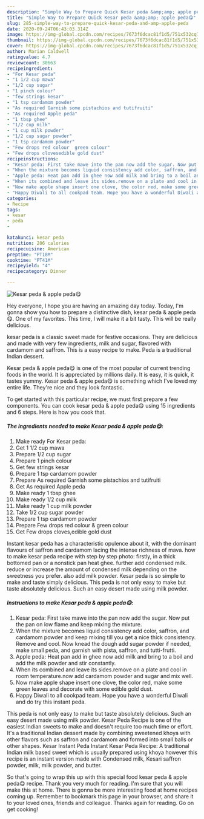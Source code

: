 ```yaml
---
description: "Simple Way to Prepare Quick Kesar peda &amp;amp; apple peda😋"
title: "Simple Way to Prepare Quick Kesar peda &amp;amp; apple peda😋"
slug: 285-simple-way-to-prepare-quick-kesar-peda-and-amp-apple-peda
date: 2020-09-24T06:43:03.314Z
image: https://img-global.cpcdn.com/recipes/7673f6dcac81f1d5/751x532cq70/kesar-peda-apple-peda😋-recipe-main-photo.jpg
thumbnail: https://img-global.cpcdn.com/recipes/7673f6dcac81f1d5/751x532cq70/kesar-peda-apple-peda😋-recipe-main-photo.jpg
cover: https://img-global.cpcdn.com/recipes/7673f6dcac81f1d5/751x532cq70/kesar-peda-apple-peda😋-recipe-main-photo.jpg
author: Marian Caldwell
ratingvalue: 4.7
reviewcount: 30663
recipeingredient:
- "For Kesar peda"
- "1 1/2 cup mawa"
- "1/2 cup sugar"
- "1 pinch colour"
- "few strings kesar"
- "1 tsp cardamom powder"
- "As required Garnish some pistachios and tutifruiti"
- "As required Apple peda"
- "1 tbsp ghee"
- "1/2 cup milk"
- "1 cup milk powder"
- "1/2 cup sugar powder"
- "1 tsp cardamom powder"
- "Few drops red colour  green colour"
- "Few drops clovesedible gold dust"
recipeinstructions:
- "Kesar peda: First take mawe into the pan now add the sugar. Now put the pan on low flame and keep mixing the mixture."
- "When the mixture becomes liquid consistency add color, saffron, and cardamom powder and keep mixing till you get a nice thick consistency. Remove and cool. Now knead the dough add sugar powder if needed, make small peda, and garnish with pista, saffron, and tutti-frutti."
- "Apple peda: Heat pan add in ghee now add milk and bring to a boil and add the milk powder and stir constantly."
- "When its combined and leave its sides.remove on a plate and cool in room temperature.now add cardamom powder and sugar and mix well."
- "Now make apple shape insert one clove, the color red, make some green leaves and decorate with some edible gold dust."
- "Happy Diwali to all cookpad team. Hope you have a wonderful Diwali and do try this instant peda."
categories:
- Recipe
tags:
- kesar
- peda
- 

katakunci: kesar peda  
nutrition: 206 calories
recipecuisine: American
preptime: "PT18M"
cooktime: "PT41M"
recipeyield: "4"
recipecategory: Dinner

---
```



![Kesar peda &amp; apple peda😋](https://img-global.cpcdn.com/recipes/7673f6dcac81f1d5/751x532cq70/kesar-peda-apple-peda😋-recipe-main-photo.jpg)

Hey everyone, I hope you are having an amazing day today. Today, I'm gonna show you how to prepare a distinctive dish, kesar peda &amp; apple peda😋. One of my favorites. This time, I will make it a bit tasty. This will be really delicious.

kesar peda is a classic sweet made for festive occasions. They are delicious and made with very few ingredients, milk and sugar, flavored with cardamom and saffron. This is a easy recipe to make. Peda is a traditional Indian dessert.

Kesar peda &amp; apple peda😋 is one of the most popular of current trending foods in the world. It is appreciated by millions daily. It is easy, it is quick, it tastes yummy. Kesar peda &amp; apple peda😋 is something which I've loved my entire life. They're nice and they look fantastic.


To get started with this particular recipe, we must first prepare a few components. You can cook kesar peda &amp; apple peda😋 using 15 ingredients and 6 steps. Here is how you cook that.

<!--inarticleads1-->

##### The ingredients needed to make Kesar peda &amp; apple peda😋:

1. Make ready For Kesar peda:
1. Get 1 1/2 cup mawa
1. Prepare 1/2 cup sugar
1. Prepare 1 pinch colour
1. Get few strings kesar
1. Prepare 1 tsp cardamom powder
1. Prepare As required Garnish some pistachios and tutifruiti
1. Get As required Apple peda
1. Make ready 1 tbsp ghee
1. Make ready 1/2 cup milk
1. Make ready 1 cup milk powder
1. Take 1/2 cup sugar powder
1. Prepare 1 tsp cardamom powder
1. Prepare Few drops red colour &amp; green colour
1. Get Few drops cloves,edible gold dust


Instant kesar peda has a characteristic opulence about it, with the dominant flavours of saffron and cardamom lacing the intense richness of mava. how to make kesar peda recipe with step by step photo: firstly, in a thick bottomed pan or a nonstick pan heat ghee. further add condensed milk. reduce or increase the amount of condensed milk depending on the sweetness you prefer. also add milk powder. Kesar peda is so simple to make and taste simply delicious. This peda is not only easy to make but taste absolutely delicious. Such an easy desert made using milk powder. 

<!--inarticleads2-->

##### Instructions to make Kesar peda &amp; apple peda😋:

1. Kesar peda: First take mawe into the pan now add the sugar. Now put the pan on low flame and keep mixing the mixture.
1. When the mixture becomes liquid consistency add color, saffron, and cardamom powder and keep mixing till you get a nice thick consistency. Remove and cool. Now knead the dough add sugar powder if needed, make small peda, and garnish with pista, saffron, and tutti-frutti.
1. Apple peda: Heat pan add in ghee now add milk and bring to a boil and add the milk powder and stir constantly.
1. When its combined and leave its sides.remove on a plate and cool in room temperature.now add cardamom powder and sugar and mix well.
1. Now make apple shape insert one clove, the color red, make some green leaves and decorate with some edible gold dust.
1. Happy Diwali to all cookpad team. Hope you have a wonderful Diwali and do try this instant peda.


This peda is not only easy to make but taste absolutely delicious. Such an easy desert made using milk powder. Kesar Peda Recipe is one of the easiest Indian sweets to make and doesn&#39;t require too much time or effort. It&#39;s a traditional Indian dessert made by combining sweetened khoya with other flavors such as saffron and cardamom and formed into small balls or other shapes. Kesar Instant Peda Instant Kesar Peda Recipe: A traditional Indian milk based sweet which is usually prepared using khoya however this recipe is an instant version made with Condensed milk, Kesari saffron powder, milk, milk powder, and butter. 

So that's going to wrap this up with this special food kesar peda &amp; apple peda😋 recipe. Thank you very much for reading. I'm sure that you will make this at home. There is gonna be more interesting food at home recipes coming up. Remember to bookmark this page in your browser, and share it to your loved ones, friends and colleague. Thanks again for reading. Go on get cooking!

